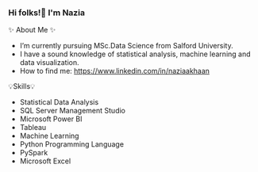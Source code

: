 ### Hi folks!👋 I'm Nazia

✨ About Me ✨ 

-  I’m currently pursuing MSc.Data Science from Salford University.
-  I have a sound knowledge of statistical analysis, machine learning and data visualization.
-  How to find me: https://www.linkedin.com/in/naziaakhaan


💡Skills💡

- Statistical Data Analysis
- SQL Server Management Studio
- Microsoft Power BI
- Tableau
- Machine Learning
- Python Programming Language
- PySpark
- Microsoft Excel
